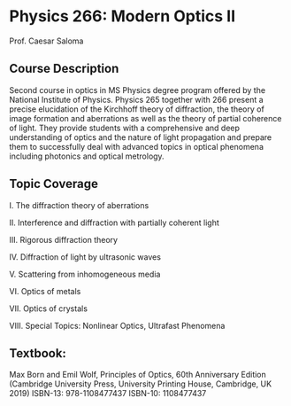 # Physics 266: Modern Optics II

Prof. Caesar Saloma

## Course Description

Second course in optics in MS Physics degree program offered by the National Institute of Physics. Physics 265 together with 266 present a precise elucidation of the Kirchhoff theory of diffraction, the theory of image formation and aberrations as well as the theory of partial coherence of light. They provide students with a comprehensive and deep understanding of optics and the nature of light propagation and prepare them to successfully deal with advanced topics in optical phenomena including photonics and optical metrology.


## Topic Coverage

I. The diffraction theory of aberrations

II. Interference and diffraction with partially coherent light

III. Rigorous diffraction theory

IV. Diffraction of light by ultrasonic waves

V. Scattering from inhomogeneous media

VI. Optics of metals

VII. Optics of crystals

VIII. Special Topics:  Nonlinear Optics, Ultrafast Phenomena
        
## Textbook:

Max Born and Emil Wolf, Principles of Optics, 60th Anniversary Edition (Cambridge University Press, University Printing House, Cambridge, UK 2019) ISBN-13: 978-1108477437 ISBN-10: 1108477437
